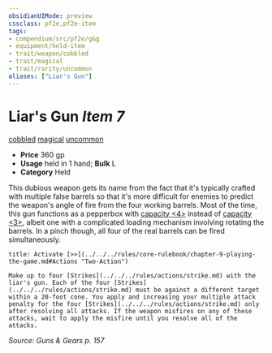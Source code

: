 ```yaml
---
obsidianUIMode: preview
cssclass: pf2e,pf2e-item
tags:
- compendium/src/pf2e/g&g
- equipment/held-item
- trait/weapon/cobbled
- trait/magical
- trait/rarity/uncommon
aliases: ["Liar's Gun"]
---
```

# Liar's Gun *Item 7*  
[cobbled](cobbled-g-g.md)  [magical](magical.md)  [uncommon](uncommon.md)  

- **Price** 360 gp
- **Usage** held in 1 hand; **Bulk** L
- **Category** Held

This dubious weapon gets its name from the fact that it's typically crafted with multiple false barrels so that it's more difficult for enemies to predict the weapon's angle of fire from the four working barrels. Most of the time, this gun functions as a pepperbox with [capacity <4>](capacity-g-g.md) instead of [capacity <3>](capacity-g-g.md), albeit one with a complicated loading mechanism involving rotating the barrels. In a pinch though, all four of the real barrels can be fired simultaneously.

```ad-embed-ability
title: Activate [>>](../../../rules/core-rulebook/chapter-9-playing-the-game.md#Actions "Two-Action")

Make up to four [Strikes](../../../rules/actions/strike.md) with the liar's gun. Each of the four [Strikes](../../../rules/actions/strike.md) must be against a different target within a 20-foot cone. You apply and increasing your multiple attack penalty for the four [Strikes](../../../rules/actions/strike.md) only after resolving all attacks. If the weapon misfires on any of these attacks, wait to apply the misfire until you resolve all of the attacks.
```

*Source: Guns & Gears p. 157*
